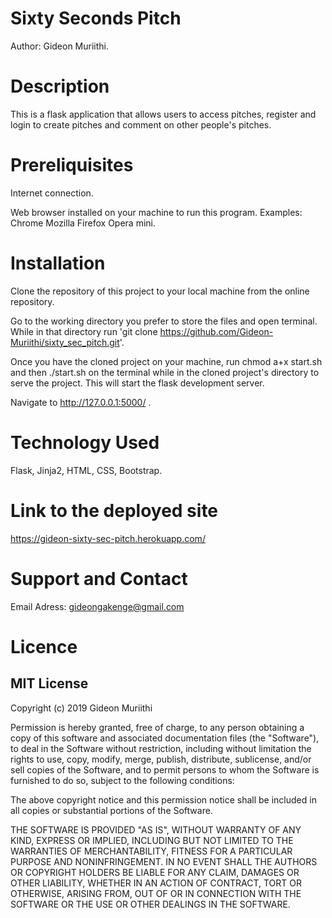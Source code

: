 # Sixty Seconds Pitch
Author: Gideon Muriithi.

# Description
This is a flask application that allows users to access pitches, register and login to create pitches and comment on other people's pitches.

# Prereliquisites
Internet connection.

Web browser installed on your machine to run this program. Examples: Chrome Mozilla Firefox Opera mini.

# Installation
Clone the repository of this project to your local machine from the online repository.

Go to the working directory you prefer to store the files and open terminal. While in that directory run 'git clone https://github.com/Gideon-Muriithi/sixty_sec_pitch.git'.

Once you have the cloned project on your machine, run chmod a+x start.sh and then ./start.sh on the terminal while in the cloned project's directory to serve the project. This will start the flask development server.

Navigate to http://127.0.0.1:5000/ .

# Technology Used
Flask, Jinja2, HTML, CSS, Bootstrap.

# Link to the deployed site
https://gideon-sixty-sec-pitch.herokuapp.com/

# Support and Contact
Email Adress: gideongakenge@gmail.com

# Licence
## MIT License
Copyright (c) 2019 Gideon Muriithi

Permission is hereby granted, free of charge, to any person obtaining a copy of this software and associated documentation files (the "Software"), to deal in the Software without restriction, including without limitation the rights to use, copy, modify, merge, publish, distribute, sublicense, and/or sell copies of the Software, and to permit persons to whom the Software is furnished to do so, subject to the following conditions:

The above copyright notice and this permission notice shall be included in all copies or substantial portions of the Software.

THE SOFTWARE IS PROVIDED "AS IS", WITHOUT WARRANTY OF ANY KIND, EXPRESS OR IMPLIED, INCLUDING BUT NOT LIMITED TO THE WARRANTIES OF MERCHANTABILITY, FITNESS FOR A PARTICULAR PURPOSE AND NONINFRINGEMENT. IN NO EVENT SHALL THE AUTHORS OR COPYRIGHT HOLDERS BE LIABLE FOR ANY CLAIM, DAMAGES OR OTHER LIABILITY, WHETHER IN AN ACTION OF CONTRACT, TORT OR OTHERWISE, ARISING FROM, OUT OF OR IN CONNECTION WITH THE SOFTWARE OR THE USE OR OTHER DEALINGS IN THE SOFTWARE.